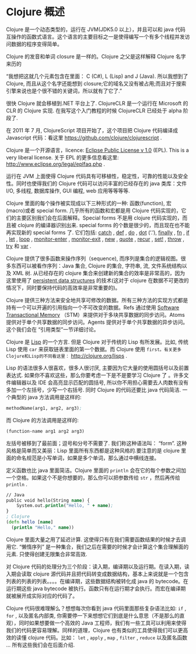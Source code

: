 # Clojure 概述

Clojure 是一个动态类型的，运行在 JVM(JDK5.0 以上），并且可以和 java 代码互操作的函数式语言。这个语言的主要目标之一是使得编写一个有多个线程并发访问数据的程序变得简单。

Clojure 的发音和单词 closure 是一样的。Clojure 之父是这样解释 Clojure 名字来历的

“我想把这就几个元素包含在里面： C (C#), L (Lisp) and J (Java). 所以我想到了 Clojure, 而且从这个名字还能想到 closure;它的域名又没有被占用;而且对于搜索引擎来说也是个很不错的关键词，所以就有了它了.”

很快 Clojure 就会移植到.NET 平台上了. ClojureCLR 是一个运行在 Microsoft 的 CLR 的 Clojure 实现. 在我写这个入门教程的时候 ClojureCLR 已经处于 alpha 阶段了.

在 2011 年 7 月, ClojureScript 项目开始了，这个项目把 Clojure 代码编译成 Javascript 代码：看这里 https://github.com/clojure/clojurescript .

Clojure 是一个开源语言，licence: [Eclipse Public License v 1.0](http://www.eclipse.org/legal/epl-v10.html) (EPL). This is a very liberal license. 关于 EPL 的更多信息看这里: http://www.eclipse.org/legal/eplfaq.php .

运行在 JVM 上面使得 Clojure 代码具有可移植性，稳定性，可靠的性能以及安全性。同时也使得我们的 Clojure 代码可以访问丰富的已经存在的 java 类库：文件 I/O, 多线程, 数据库操作, GUI 编程, web 应用等等等等.

Clojure 里面的每个操作被实现成以下三种形式的一种: 函数(function), 宏(macro)或者 special form. 几乎所有的函数和宏都是用 Clojure 代码实现的，它们的主要区别我们会在后面解释。Special forms 不是用 clojure 代码实现的，而且被 clojure 的编译器识别出来. special forms 的个数是很少的，而且现在也不能再实现新的 special forms 了. 它们包括: [catch](http://clojure.org/special_forms#try) , [def](http://clojure.org/special_forms#toc1) , [do](http://clojure.org/special_forms#toc3) , [dot](http://clojure.org/java_interop#dot) (‘.’), [finally](http://clojure.org/special_forms#try) , [fn](http://clojure.org/special_forms#toc7) , [if](http://clojure.org/special_forms#toc2) , [let](http://clojure.org/special_forms#toc4) , [loop](http://clojure.org/special_forms#toc9) , [monitor-enter](http://clojure.org/special_forms#toc13) , [monitor-exit](http://clojure.org/special_forms#toc14) , [new](http://clojure.org/java_interop#new) , [quote](http://clojure.org/special_forms#toc5) , [recur](http://clojure.org/special_forms#toc10) , [set!](http://clojure.org/java_interop#set) , [throw](http://clojure.org/special_forms#try) , [try](http://clojure.org/special_forms#try) 和 [var](http://clojure.org/special_forms#toc6) .

Clojure 提供了很多函数来操作序列（sequence), 而序列是集合的逻辑视图。很多东西可以被看作序列：Java 集合, Clojure 的集合, 字符串, 流, 文件系统结构以及 XML 树. 从已经存在的 clojure 集合来创建新的集合的效率是非常高的，因为这里使用了 [persistent data structures](http://en.wikipedia.org/wiki/Persistent_data_structure) 的技术(这对于 clojure 在数据不可更改的情况下，同时要保持代码的高效率是非常重要的)。

Clojure 提供三种方法来安全地共享可修改的数据。所有三种方法的实现方式都是持有一个可以开遍的引用指向一个不可改变的数据。Refs 通过使用 [Software Transactional Memory](http://en.wikipedia.org/wiki/Software_transactional_memory) （STM）来提供对于多块共享数据的同步访问。Atoms 提供对于单个共享数据的同步访问。Agents 提供对于单个共享数据的异步访问。这个我们会在 “引用类型”一节详细讨论。

Clojure 是 [Lisp](<http://en.wikipedia.org/wiki/Lisp_(programming_language)>) 的一个方言. 但是 Clojure 对于传统的 Lisp 有所发展。比如, 传统 Lisp 使用 `car` 来获取链表里面的第一个数据。而 Clojure 使用 `first。有关更多Clojure和Lisp的不同看这里：` http://clojure.org/lisps .

Lisp 的语法很多人很喜欢，很多人很讨厌, 主要因为它大量的使用圆括号以及前置表达式. 如果你不喜欢这些，那么你要考虑一下是不是要学习 Clojure 了 。许多文件编辑器以及 IDE 会高亮显示匹配的圆括号, 所以你不用担心需要去人肉数有没有多加一个左括号，少写一个右括号. 同时 Clojure 的代码还要比 java 代码简洁. 一个典型的 java 方法调用是这样的:

```clj
methodName(arg1, arg2, arg3);
```

而 Clojure 的方法调用是这样的:

```clojure
(function-name arg1 arg2 arg3)
```

左括号被移到了最前面；逗号和分号不需要了. 我们称这种语法叫： “form”. 这种风格是简单而又美丽：Lisp 里面所有东西都是这种风格的.要注意的是 clojure 里面的命名规范是小写单词，如果是多个单词，那么通过中横线连接。

定义函数也比 java 里面简洁。Clojure 里面的 `println` 会在它的每个参数之间加一个空格。如果这个不是你想要的，那么你可以把参数传给 `str` ，然后再传给 `println` .

```clj
// Java
public void hello(String name) {
    System.out.println("Hello, " + name);
}
; Clojure
(defn hello [name]
  (println "Hello," name))
```

Clojure 里面大量之用了延迟计算. 这使得只有在我们需要函数结果的时候才去调用它. “懒惰序列” 是一种集合，我们之后在需要的时候才会计算这个集合理解面的元素. 只使得创建无限集合非常高效.

对 Clojure 代码的处理分为三个阶段：读入期，编译期以及运行期。在读入期，读入期会读取 clojure 源代码并且把代码转变成数据结构，基本上来说就是一个包含列表的列表的列表。。。。在编译期，这些数据结构被转化成 java 的 bytecode。在运行期这些 java bytecode 被执行。函数只有在运行期才会执行。而宏在编译期就被展开成实际对应的代码了。

Clojure 代码很难理解么？想想每次你看到 java 代码里面那些复杂语法比如: `if` , `for` , 以及匿名内部类, 你需要停一下来想想它们到底是什么意思（不是那么的直观），同时如果想要做一个高效的 Java 工程师，我们有一些工具可以利用来使得我们的代码更容易理解。同样的道理，Clojure 也有类似的工具使得我们可以更高效的读懂 clojure 代码。比如： `let` , `apply` , `map` , `filter` , `reduce` 以及匿名函数 … 所有这些我们会在后面介绍.
